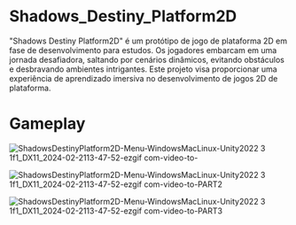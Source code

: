 # Shadows_Destiny_Platform2D 

"Shadows Destiny Platform2D" é um protótipo de jogo de plataforma 2D em fase de desenvolvimento para estudos. Os jogadores embarcam em uma jornada desafiadora, saltando por cenários dinâmicos, evitando obstáculos e desbravando ambientes intrigantes. Este projeto visa proporcionar uma experiência de aprendizado imersiva no desenvolvimento de jogos 2D de plataforma.


# Gameplay

![ShadowsDestinyPlatform2D-Menu-WindowsMacLinux-Unity2022 3 1f1_DX11_2024-02-2113-47-52-ezgif com-video-to-](https://github.com/Sam1536/Shadows_Destiny_Platform2D-/assets/89424721/c3a0801b-e4d0-4d24-8bb2-66bb37124cbf)


![ShadowsDestinyPlatform2D-Menu-WindowsMacLinux-Unity2022 3 1f1_DX11_2024-02-2113-47-52-ezgif com-video-to-PART2](https://github.com/Sam1536/Shadows_Destiny_Platform2D-/assets/89424721/0b87a0a9-2846-44a2-af0e-0b3f77705903)


![ShadowsDestinyPlatform2D-Menu-WindowsMacLinux-Unity2022 3 1f1_DX11_2024-02-2113-47-52-ezgif com-video-to-PART3](https://github.com/Sam1536/Shadows_Destiny_Platform2D-/assets/89424721/123f650a-5664-4f1d-8065-7ddbacc55fc7)

